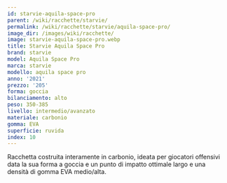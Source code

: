 ```yaml
---
id: starvie-aquila-space-pro
parent: /wiki/racchette/starvie/
permalink: /wiki/racchette/starvie/aquila-space-pro/
image_dir: /images/wiki/racchette/
image: starvie-aquila-space-pro.webp
title: Starvie Aquila Space Pro
brand: starvie
model: Aquila Space Pro
marca: starvie
modello: aquila space pro
anno: '2021'
prezzo: '205'
forma: goccia
bilanciamento: alto
peso: 350-385
livello: intermedio/avanzato
materiale: carbonio
gomma: EVA
superficie: ruvida
index: 10
---
```

Racchetta costruita interamente in carbonio, ideata per giocatori offensivi data la sua forma a goccia e un punto di impatto ottimale largo e una densità di gomma EVA medio/alta.